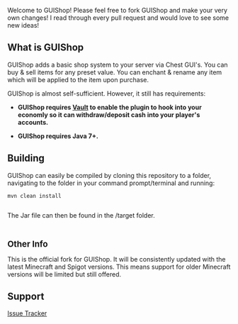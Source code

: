 <p>Welcome to GUIShop! Please feel free to fork GUIShop and make your very own changes! I read through every pull request and would love to see some new ideas!&nbsp;</p>
<h2><a id="user-content-why-you-should-use-it" class="anchor" href="https://github.com/drtshock/Essentials#why-you-should-use-it" aria-hidden="true"></a>What is GUIShop</h2>
<p>GUIShop adds a basic shop system to your server via Chest GUI's. You can buy &amp; sell items for any preset value. You can enchant &amp; rename any item which will be applied to the item upon purchase.</p>
<p>GUIShop is almost self-sufficient. However, it still has requirements:</p>
<ul>
    <li>
        <p><strong>GUIShop requires&nbsp;<a href="http://dev.bukkit.org/bukkit-plugins/vault/">Vault</a>&nbsp;to enable the plugin to hook into your economly so it can withdraw/deposit cash into your player's accounts.&nbsp;</strong></p>
    </li>
    <li>
        <p><strong>GUIShop requires Java 7+.</strong></p>
    </li>
</ul>
<h2><a id="user-content-building" class="anchor" href="https://github.com/drtshock/Essentials#building" aria-hidden="true"></a>Building</h2>
<p>GUIShop can easily be compiled by cloning this repository to a folder, navigating to the folder in your command prompt/terminal and running:</p>
<pre><code>mvn clean install
</code><code>
</code></pre>
<p>The Jar file can then be found in the /target folder.</p>
<p>&nbsp;</p>
<p><span style="font-size: 14pt;"><strong>Other Info</strong></span></p>
<p>This is the official fork for GUIShop. It will be consistently updated with the latest Minecraft and Spigot versions. This means support for older Minecraft versions will be limited but still offered.</p>
<h2><a id="user-content-support" class="anchor" href="https://github.com/drtshock/Essentials#support" aria-hidden="true"></a>Support</h2>
<p><a href="https://github.com/pablo67340/GUIShop/issues">Issue Tracker</a></p>